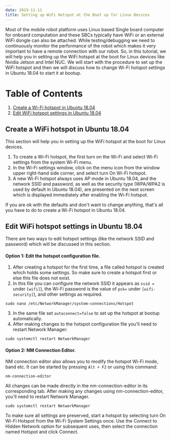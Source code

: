 ```yaml
---
date: 2019-11-11
title: Setting up WiFi Hotspot at the Boot up for Linux Devices 
---
```


Most of the mobile robot platform uses Linux based Single board computer for onboard computation and these SBCs typically have WiFi or an external WiFi dongle can also be attached. While testing/debugging we need to continuously monitor the performance of the robot which makes it very important to have a remote connection with our robot. So, in this tutorial, we will help you in setting up the WiFi hotspot at the boot for Linux devices like Nvidia Jetson and Intel NUC. We will start with the procedure to set up the WiFi hotspot and then we will discuss how to change Wi-Fi hotspot settings in Ubuntu 18.04 to start it at bootup.

# Table of Contents
1. [Create a Wi-Fi hotspot in Ubuntu 18.04](#Create-a-WiFi-hotspot-in-Ubuntu-18.04)
2. [Edit WiFi hotspot settings in Ubuntu 18.04](#Edit-WiFi-hotspot-settings-in-Ubuntu-18.04 )

## Create a WiFi hotspot in Ubuntu 18.04
This section will help you in setting up the WiFi hotspot at the boot for Linux devices. 
1. To create a Wi-Fi hotspot, the first turn on the Wi-Fi and select Wi-Fi settings from the system Wi-Fi menu.
2. In the Wi-Fi settings window, click on the menu icon from the window upper right-hand side corner, and select turn On Wi-Fi hotspot.
3. A new Wi-Fi hotspot always uses AP mode in Ubuntu 18.04, and the network SSID and password, as well as the security type (WPA/WPA2 is used by default in Ubuntu 18.04),  are presented on the next screen which is displayed immediately after enabling the Wi-Fi hotspot.

If you are ok with the defaults and don't want to change anything, that's all you have to do to create a Wi-Fi hotspot in Ubuntu 18.04.

## Edit WiFi hotspot settings in Ubuntu 18.04
There are two ways to edit hotspot settings (like the network SSID and password) which will be discussed in this section.
#### Option 1: Edit the hotspot configuration file. 
1. After creating a hotspot for the first time, a file called hotspot is created which holds some settings. So make sure to create a hotspot first or else this file does not exist. 
2. In this file you can configure the network SSID it appears as ```ssid = ``` under ```[wifi]```), the Wi-Fi password is the value of ```psk=``` under ```[wifi-security]```), and other settings as required.
```
sudo nano /etc/NetworkManager/system-connections/Hotspot
```
3. In the same file set ```autoconnect=false``` to set up the hotspot at bootup automatically.
4. After making changes to the hotspot configuration file you'll need to restart Network Manager:
```
sudo systemctl restart NetworkManager
```

#### Option 2: NM Connection Editor.
NM connection editor also allows you to modify the hotspot Wi-Fi mode, band etc. It can be started by pressing ```Alt + F2``` or using this command:
```
nm-connection-editor
```
All changes can be made directly in the nm-connection-editor in its corresponding tab. After making any changes using nm-connection-editor, you'll need to restart Network Manager.
```
sudo systemctl restart NetworkManager
```

To make sure all settings are preserved, start a hotspot by selecting turn On Wi-Fi Hotspot from the Wi-Fi System Settings once. Use the Connect to Hidden Network option for subsequent uses, then select the connection named Hotspot and click Connect.